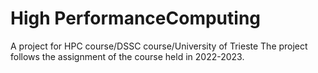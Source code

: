 # High PerformanceComputing
A project for HPC course/DSSC course/University of Trieste
The project follows the assignment of the course held in 2022-2023.
